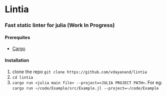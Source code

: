# Lintia
### Fast static linter for julia (Work In Progress)

#### Prerequites
* [Cargo](https://doc.rust-lang.org/cargo/getting-started/installation.html)

#### Installation
1.  clone the repo `git clone https://github.com/vdayanand/lintia`
2. `cd lintia`
3. `cargo run <julia main file> --project=<JULIA PROJECT PATH>`.
   For eg: `cargo run ~/code/Example/src/Example.jl --project=~/code/Example`



